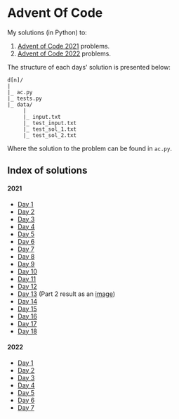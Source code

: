 # Advent Of Code

My solutions (in Python) to:

1.  [Advent of Code 2021](https://adventofcode.com/2021) problems.
2.  [Advent of Code 2022](https://adventofcode.com/2022) problems.

The structure of each days' solution is presented below:

```
d[n]/
|
|_ ac.py
|_ tests.py
|_ data/
     |
     |_ input.txt
     |_ test_input.txt
     |_ test_sol_1.txt
     |_ test_sol_2.txt
```

Where the solution to the problem can be found in `ac.py`.

## Index of solutions

#### 2021

- [Day 1](./2021/d1/ac.py)
- [Day 2](./2021/d2/ac.py)
- [Day 3](./2021/d3/ac.py)
- [Day 4](./2021/d4/ac.py)
- [Day 5](./2021/d5/ac.py)
- [Day 6](./2021/d6/ac.py)
- [Day 7](./2021/d7/ac.py)
- [Day 8](./2021/d8/ac.py)
- [Day 9](./2021/d9/ac.py)
- [Day 10](./2021/d10/ac.py)
- [Day 11](./2021/d11/ac.py)
- [Day 12](./2021/d12/ac.py)
- [Day 13](./2021/d13/ac.py) (Part 2 result as an [image](./2021/d13/p2_sol.png))
- [Day 14](./2021/d14/ac.py)
- [Day 15](./2021/d15/ac.py)
- [Day 16](./2021/d16/ac.py)
- [Day 17](./2021/d17/ac.py)
- [Day 18](./2021/d18/ac.py)

#### 2022

- [Day 1](./2022/d1/ac.py)
- [Day 2](./2022/d2/ac.py)
- [Day 3](./2022/d3/ac.py)
- [Day 4](./2022/d4/ac.py)
- [Day 5](./2022/d5/ac.py)
- [Day 6](./2022/d6/ac.py)
- [Day 7](./2022/d7/ac.py)
